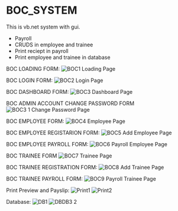 # BOC_SYSTEM
This is vb.net system with gui.
- Payroll
- CRUDS in employee and trainee
- Print reciept in payroll
- Print employee and trainee in database



BOC LOADING FORM:
![BOC1 Loading Page](https://user-images.githubusercontent.com/108510745/215040487-bc7842fd-00e8-4830-b78a-86bc8b600b17.png)



BOC LOGIN FORM:
![BOC2 Login Page](https://user-images.githubusercontent.com/108510745/215040505-d9b70396-f76d-4c3a-8ea7-0e95917b20e1.png)



BOC DASHBOARD FORM:
![BOC3 Dashboard Page](https://user-images.githubusercontent.com/108510745/215040512-2cfd23b6-5e43-4bce-b3e3-ec3cfeb43bb6.png)



BOC ADMIN ACCOUNT CHANGE PASSWORD FORM
![BOC3 1 Change Password Page](https://user-images.githubusercontent.com/108510745/215040519-9f6c845a-0413-42b0-82df-f5b344733cdf.png)



BOC EMPLOYEE FORM:
![BOC4 Employee Page](https://user-images.githubusercontent.com/108510745/215040537-b4d3d3b8-4e57-4f44-85a8-fcf62a0325b1.png)



BOC EMPLOYEE REGISTARION FORM:
![BOC5 Add Employee Page](https://user-images.githubusercontent.com/108510745/215040542-122ae33f-fcbc-4ff1-839b-450efb2c3e1a.png)



BOC EMPLOYEE PAYROLL FORM:
![BOC6 Payroll Employee Page](https://user-images.githubusercontent.com/108510745/215040549-3e8b5408-20e9-4733-9c8c-06ed998dfe9a.png)


BOC TRAINEE FORM
![BOC7 Trainee Page](https://user-images.githubusercontent.com/108510745/215040573-68dedda9-829d-4cc0-97c4-e86724d0b033.png)



BOC TRAINEE REGISTRATION FORM:
![BOC8 Add Trainee Page](https://user-images.githubusercontent.com/108510745/215040580-ac6c1179-f762-40bc-9fb2-d984c3b93df8.png)

BOC TRAINEE PAYROLL FORM:
![BOC9 Payroll Trainee Page](https://user-images.githubusercontent.com/108510745/215040591-1190b132-819b-4156-8b27-6a3c15b2950b.png)



Print Preview and Payslip:
![Print1](https://user-images.githubusercontent.com/108510745/215042224-05b3b227-3c35-4cda-98df-fcad7bd5681b.png)
![Print2](https://user-images.githubusercontent.com/108510745/215042232-031dd98d-0274-4b94-a9a9-3a68a0ceebb1.png)



Database:
![DB1](https://user-images.githubusercontent.com/108510745/215042275-408e2572-b11b-452d-831f-cba21ead5ab5.png)
![DB![DB3](https://user-images.githubusercontent.com/108510745/215042292-0ca894ab-7345-420c-96c5-5cebe6b320c3.png)
2](https://user-images.githubusercontent.com/108510745/215042285-6cdaafb6-1f84-4980-a983-b7daf3cf2193.png)


